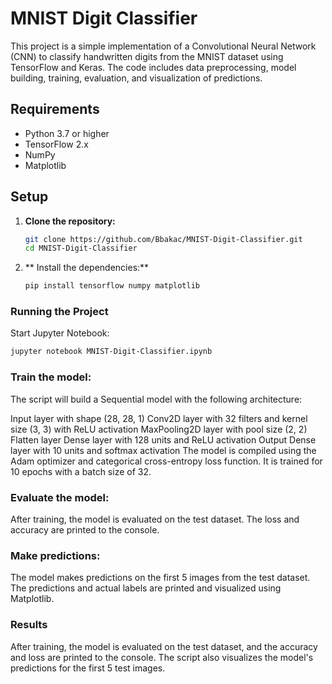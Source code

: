 # MNIST Digit Classifier

This project is a simple implementation of a Convolutional Neural Network (CNN) to classify handwritten digits from the MNIST dataset using TensorFlow and Keras. The code includes data preprocessing, model building, training, evaluation, and visualization of predictions.

## Requirements

- Python 3.7 or higher
- TensorFlow 2.x
- NumPy
- Matplotlib

## Setup

1. **Clone the repository:**

   ```bash
   git clone https://github.com/Bbakac/MNIST-Digit-Classifier.git
   cd MNIST-Digit-Classifier
   ```
2. ** Install the dependencies:**
   ```bash
   pip install tensorflow numpy matplotlib
   ```

### Running the Project
Start Jupyter Notebook:
 ```bash
jupyter notebook MNIST-Digit-Classifier.ipynb
```

### Train the model:
The script will build a Sequential model with the following architecture:

Input layer with shape (28, 28, 1)
Conv2D layer with 32 filters and kernel size (3, 3) with ReLU activation
MaxPooling2D layer with pool size (2, 2)
Flatten layer
Dense layer with 128 units and ReLU activation
Output Dense layer with 10 units and softmax activation
The model is compiled using the Adam optimizer and categorical cross-entropy loss function. It is trained for 10 epochs with a batch size of 32.

### Evaluate the model:
After training, the model is evaluated on the test dataset. The loss and accuracy are printed to the console.

### Make predictions:
The model makes predictions on the first 5 images from the test dataset. The predictions and actual labels are printed and visualized using Matplotlib.

### Results
After training, the model is evaluated on the test dataset, and the accuracy and loss are printed to the console. The script also visualizes the model's predictions for the first 5 test images.





